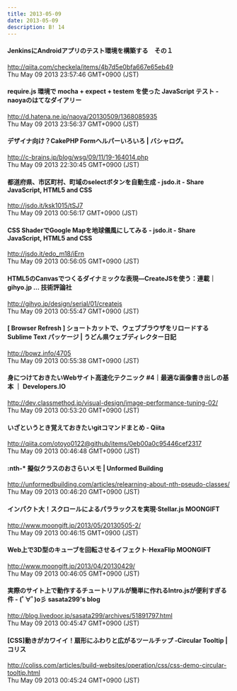 ```yaml
---
title: 2013-05-09
date: 2013-05-09
description: B! 14
---
```


#### JenkinsにAndroidアプリのテスト環境を構築する　その１
http://qiita.com/checkela/items/4b7d5e0bfa667e65eb49<br>
Thu May 09 2013 23:57:46 GMT+0900 (JST)<br>


####  require.js 環境で mocha + expect + testem を使った JavaScript テスト - naoyaのはてなダイアリー
http://d.hatena.ne.jp/naoya/20130509/1368085935<br>
Thu May 09 2013 23:56:37 GMT+0900 (JST)<br>


#### デザイナ向け？CakePHP Formヘルパーいろいろ | バシャログ。
http://c-brains.jp/blog/wsg/09/11/19-164014.php<br>
Thu May 09 2013 22:30:45 GMT+0900 (JST)<br>


#### 都道府県、市区町村、町域のselectボタンを自動生成 - jsdo.it - Share JavaScript, HTML5 and CSS
http://jsdo.it/ksk1015/tSJ7<br>
Thu May 09 2013 00:56:17 GMT+0900 (JST)<br>


#### CSS ShaderでGoogle Mapを地球儀風にしてみる - jsdo.it - Share JavaScript, HTML5 and CSS
http://jsdo.it/edo_m18/iErn<br>
Thu May 09 2013 00:56:05 GMT+0900 (JST)<br>


#### HTML5のCanvasでつくるダイナミックな表現―CreateJSを使う：連載｜gihyo.jp … 技術評論社
http://gihyo.jp/design/serial/01/createjs<br>
Thu May 09 2013 00:55:47 GMT+0900 (JST)<br>


#### [ Browser Refresh ] ショートカットで、ウェブブラウザをリロードする Sublime Text パッケージ | うどん県ウェブディレクター日記
http://bowz.info/4705<br>
Thu May 09 2013 00:55:38 GMT+0900 (JST)<br>


#### 身につけておきたいWebサイト高速化テクニック #4｜最適な画像書き出しの基本 ｜ Developers.IO
http://dev.classmethod.jp/visual-design/image-performance-tuning-02/<br>
Thu May 09 2013 00:53:20 GMT+0900 (JST)<br>


#### いざというとき覚えておきたいgitコマンドまとめ - Qiita
http://qiita.com/otoyo0122@github/items/0eb00a0c95446cef2317<br>
Thu May 09 2013 00:46:48 GMT+0900 (JST)<br>


####   :nth-* 擬似クラスのおさらいメモ | Unformed Building
http://unformedbuilding.com/articles/relearning-about-nth-pseudo-classes/<br>
Thu May 09 2013 00:46:20 GMT+0900 (JST)<br>


#### インパクト大！スクロールによるパララックスを実現·Stellar.js MOONGIFT
http://www.moongift.jp/2013/05/20130505-2/<br>
Thu May 09 2013 00:46:15 GMT+0900 (JST)<br>


#### Web上で3D型のキューブを回転させるイフェクト·HexaFlip MOONGIFT
http://www.moongift.jp/2013/04/20130429/<br>
Thu May 09 2013 00:46:05 GMT+0900 (JST)<br>


#### 実際のサイト上で動作するチュートリアルが簡単に作れるIntro.jsが便利すぎる件 - (ﾟ∀ﾟ)o彡 sasata299's blog
http://blog.livedoor.jp/sasata299/archives/51891797.html<br>
Thu May 09 2013 00:45:47 GMT+0900 (JST)<br>


####   [CSS]動きがカワイイ！扇形にふわりと広がるツールチップ -Circular Tooltip | コリス
http://coliss.com/articles/build-websites/operation/css/css-demo-circular-tooltip.html<br>
Thu May 09 2013 00:45:24 GMT+0900 (JST)<br>


